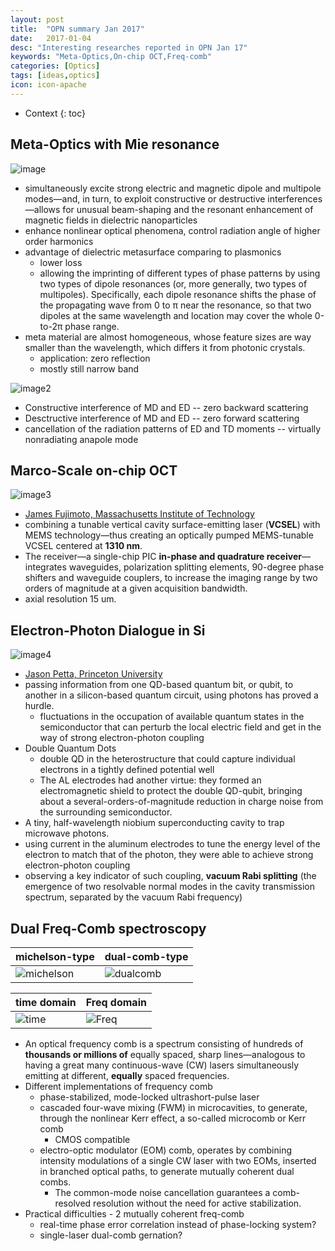 ```yaml
---
layout: post
title:  "OPN summary Jan 2017"
date:   2017-01-04
desc: "Interesting researches reported in OPN Jan 17"
keywords: "Meta-Optics,On-chip OCT,Freq-comb"
categories: [Optics]
tags: [ideas,optics]
icon: icon-apache
---
```


* Context
{: toc}



## Meta-Optics with Mie resonance
![image](http://www.osa-opn.org/opn/media/Images/Articles/2017/1701/Features/Kivshar-img2.jpg?width=1200)

- simultaneously excite strong electric and magnetic dipole and multipole modes—and, in turn, to exploit constructive or destructive interferences—allows for unusual beam-shaping and the resonant enhancement of magnetic fields in dielectric nanoparticles
- enhance nonlinear optical phenomena, control radiation angle of higher order harmonics
- advantage of dielectric metasurface comparing to plasmonics
  - lower loss
  - allowing the imprinting of different types of phase patterns by using two types of dipole resonances (or, more generally, two types of multipoles). Specifically, each dipole resonance shifts the phase of the propagating wave from 0 to π near the resonance, so that two dipoles at the same wavelength and location may cover the whole 0-to-2π phase range.
- meta material are almost homogeneous, whose feature sizes are way smaller than the wavelength, which differs it from photonic crystals.
  - application: zero reflection
  - mostly still narrow band

![image2](http://www.osa-opn.org/opn/media/Images/Articles/2017/1701/Features/Kivshar-img3.jpg?width=1200)

- Constructive interference of MD and ED -- zero backward scattering
- Desctructive interference of MD and ED -- zero forward scattering
- cancellation of the radiation patterns of ED and TD moments -- virtually nonradiating anapole mode


## Marco-Scale on-chip OCT
![image3](http://www.osa-opn.org/opn/media/Images/Homepage/Newsroom/1216/News-Dec22-icon.jpg?width=1200)

- [James Fujimoto, Massachusetts Institute of Technology](https://www.osapublishing.org/optica/abstract.cfm?uri=optica-3-12-1496)
- combining a tunable vertical cavity surface-emitting laser (__VCSEL__) with MEMS technology—thus creating an optically pumped MEMS-tunable VCSEL centered at __1310 nm__. 
- The receiver—a single-chip PIC __in-phase and quadrature receiver__—integrates waveguides, polarization splitting elements, 90-degree phase shifters and waveguide couplers, to increase the imaging range by two orders of magnitude at a given acquisition bandwidth. 
- axial resolution 15 um.


## Electron-Photon Dialogue in Si
![image4](http://www.osa-opn.org/opn/media/Images/Homepage/Newsroom/1216/News-Dec23-icon.jpg?width=1200)

- [Jason Petta, Princeton University](http://science.sciencemag.org/content/early/2016/12/21/science.aal2469)
- passing information from one QD-based quantum bit, or qubit, to another in a silicon-based quantum circuit, using photons has proved a hurdle.
  - fluctuations in the occupation of available quantum states in the semiconductor that can perturb the local electric field and get in the way of strong electron-photon coupling
- Double Quantum Dots
  -  double QD in the heterostructure that could capture individual electrons in a tightly defined potential well 
  -  The AL electrodes had another virtue: they formed an electromagnetic shield to protect the double QD-qubit, bringing about a several-orders-of-magnitude reduction in charge noise from the surrounding semiconductor.
- A tiny, half-wavelength niobium superconducting cavity to trap microwave photons.
- using current in the aluminum electrodes to tune the energy level of the electron to match that of the photon, they were able to achieve strong electron-photon coupling
- observing a key indicator of such coupling, __vacuum Rabi splitting__ (the emergence of two resolvable normal modes in the cavity transmission spectrum, separated by the vacuum Rabi frequency)

## Dual Freq-Comb spectroscopy

michelson-type|dual-comb-type
---|---
![michelson][r1]|![dualcomb][r2]


time domain|Freq domain
---|---
![time][r3]|![Freq][r4]

[r1]: http://www.osa-opn.org/opn/media/Images/Articles/2017/1701/Features/Ideguchi-side1.png?width=1200

[r2]: http://www.osa-opn.org/opn/media/Images/Articles/2017/1701/Features/Ideguchi-side2.png?width=1200

[r3]: http://www.osa-opn.org/opn/media/Images/Articles/2017/1701/Features/Ideguchi-img3.jpg?width=1200

[r4]: http://www.osa-opn.org/opn/media/Images/Articles/2017/1701/Features/Ideguchi-img3.jpg?width=1200

- An optical frequency comb is a spectrum consisting of hundreds of __thousands or millions of__ equally spaced, sharp lines—analogous to having a great many continuous-wave (CW) lasers simultaneously emitting at different, __equally__ spaced frequencies. 
- Different implementations of frequency comb
  - phase-stabilized, mode-locked ultrashort-pulse laser
  - cascaded four-wave mixing (FWM) in microcavities, to generate, through the nonlinear Kerr effect, a so-called microcomb or Kerr comb 
    - CMOS compatible
  - electro-optic modulator (EOM) comb, operates by combining intensity modulations of a single CW laser with two EOMs, inserted in branched optical paths, to generate mutually coherent dual combs. 
    - The common-mode noise cancellation guarantees a comb-resolved resolution without the need for active stabilization.	
- Practical difficulties - 2 mutually coherent freq-comb
  - real-time phase error correlation instead of phase-locking system?
  - single-laser dual-comb gernation? 
  

<style>
.page-container {max-width: 1000px}
</style>
